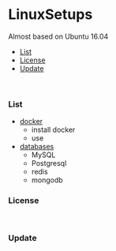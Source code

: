 # LinuxSetups 
Almost based on Ubuntu 16.04
* [List](#list)
* [License](#license)
* [Update](#update)

<br>

### <a name="list"></a>List
* [docker](docs/docker/install-docker.md)
    * install docker
    * use
* [databases](docs/databases/index.md)
    * MySQL
    * Postgresql
    * redis
    * mongodb

### <a name="license"></a>License

<br>

### <a name="update"></a>Update 